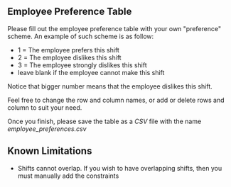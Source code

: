 ## Employee Preference Table

Please fill out the employee preference table with your own "preference" scheme. An example of such scheme is as follow:

* 1 = The employee prefers this shift
* 2 = The employee dislikes this shift
* 3 = The employee strongly dislikes this shift
* leave blank if the employee cannot make this shift

Notice that bigger number means that the employee dislikes this shift.

Feel free to change the row and column names, or add or delete rows and column to suit your need.

Once you finish, please save the table as a *CSV* file with the name *_employee_preferences.csv_*

## Known Limitations

* Shifts cannot overlap. If you wish to have overlapping shifts, then you must manually add the constraints
